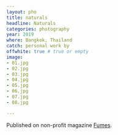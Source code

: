 ```yaml
---
layout: pho
title: naturals
headline: Naturals
categories: photography
year: 2019
where: Bangkok, Thailand
catch: personal work by
offwhite: true # true or empty
image:
- 01.jpg
- 02.jpg
- 03.jpg
- 04.jpg
- 05.jpg
- 06.jpg
- 07.jpg
- 08.jpg

---
```




Published on non-profit magazine [Fumes](https://fumes.junglestar.org/art/naturals/).
